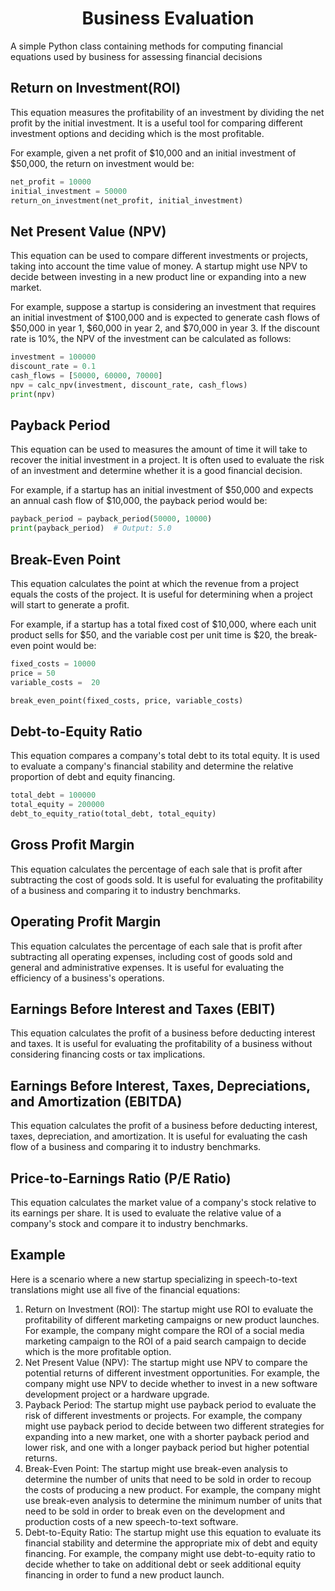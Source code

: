 <div>
  <h1 align="center">Business Evaluation</h1>
<div/>
<p>A simple Python class containing methods for computing financial equations used by business for assessing financial decisions<p/>

## Return on Investment(ROI)

This equation measures the profitability of an investment by dividing the net profit by the initial investment. It is a useful tool for comparing different investment options and deciding which is the most profitable.

For example, given a net profit of \$10,000 and an initial investment of \$50,000, the return on investment would be:

```python
net_profit = 10000
initial_investment = 50000
return_on_investment(net_profit, initial_investment)
```

## Net Present Value (NPV)

This equation can be used to compare different investments or projects, taking into account the time value of money. A startup might use NPV to decide between investing in a new product line or expanding into a new market.

For example, suppose a startup is considering an investment that requires an initial investment of $100,000 and is expected to generate cash flows of \$50,000 in year 1, \$60,000 in year 2, and \$70,000 in year 3. If the discount rate is 10%, the NPV of the investment can be calculated as follows:

```python
investment = 100000
discount_rate = 0.1
cash_flows = [50000, 60000, 70000]
npv = calc_npv(investment, discount_rate, cash_flows)
print(npv)
```

## Payback Period

This equation can be used to measures the amount of time it will take to recover the initial investment in a project. It is often used to evaluate the risk of an investment and determine whether it is a good financial decision.

For example, if a startup has an initial investment of \$50,000 and expects an annual cash flow of \$10,000, the payback period would be:

```python
payback_period = payback_period(50000, 10000)
print(payback_period)  # Output: 5.0
```

## Break-Even Point

This equation calculates the point at which the revenue from a project equals the costs of the project. It is useful for determining when a project will start to generate a profit.

For example, if a startup has a total fixed cost of \$10,000, where each unit product sells for \$50, and the variable cost per unit time is \$20, the break-even point would be:

```python
fixed_costs = 10000
price = 50
variable_costs =  20

break_even_point(fixed_costs, price, variable_costs)
```

## Debt-to-Equity Ratio

This equation compares a company's total debt to its total equity. It is used to evaluate a company's financial stability and determine the relative proportion of debt and equity financing.

```python
total_debt = 100000
total_equity = 200000
debt_to_equity_ratio(total_debt, total_equity)
```

## Gross Profit Margin

This equation calculates the percentage of each sale that is profit after subtracting the cost of goods sold. It is useful for evaluating the profitability of a business and comparing it to industry benchmarks.

## Operating Profit Margin

This equation calculates the percentage of each sale that is profit after subtracting all operating expenses, including cost of goods sold and general and administrative expenses. It is useful for evaluating the efficiency of a business's operations.

## Earnings Before Interest and Taxes (EBIT)

This equation calculates the profit of a business before deducting interest and taxes. It is useful for evaluating the profitability of a business without considering financing costs or tax implications.

## Earnings Before Interest, Taxes, Depreciations, and Amortization (EBITDA)

This equation calculates the profit of a business before deducting interest, taxes, depreciation, and amortization. It is useful for evaluating the cash flow of a business and comparing it to industry benchmarks.

## Price-to-Earnings Ratio (P/E Ratio)

This equation calculates the market value of a company's stock relative to its earnings per share. It is used to evaluate the relative value of a company's stock and compare it to industry benchmarks.

## Example

Here is a scenario where a new startup specializing in speech-to-text translations might use all five of the financial equations:

1. Return on Investment (ROI): The startup might use ROI to evaluate the profitability of different marketing campaigns or new product launches. For example, the company might compare the ROI of a social media marketing campaign to the ROI of a paid search campaign to decide which is the more profitable option.
2. Net Present Value (NPV): The startup might use NPV to compare the potential returns of different investment opportunities. For example, the company might use NPV to decide whether to invest in a new software development project or a hardware upgrade.
3. Payback Period: The startup might use payback period to evaluate the risk of different investments or projects. For example, the company might use payback period to decide between two different strategies for expanding into a new market, one with a shorter payback period and lower risk, and one with a longer payback period but higher potential returns.
4. Break-Even Point: The startup might use break-even analysis to determine the number of units that need to be sold in order to recoup the costs of producing a new product. For example, the company might use break-even analysis to determine the minimum number of units that need to be sold in order to break even on the development and production costs of a new speech-to-text software.
5. Debt-to-Equity Ratio: The startup might use this equation to evaluate its financial stability and determine the appropriate mix of debt and equity financing. For example, the company might use debt-to-equity ratio to decide whether to take on additional debt or seek additional equity financing in order to fund a new product launch.
